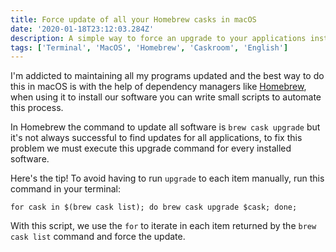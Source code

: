 ```yaml
---
title: Force update of all your Homebrew casks in macOS
date: '2020-01-18T23:12:03.284Z'
description: A simple way to force an upgrade to your applications installed via Homebrew.
tags: ['Terminal', 'MacOS', 'Homebrew', 'Caskroom', 'English']
---
```

I'm addicted to maintaining all my programs updated and the best way to do this in macOS is with the help of dependency managers like [Homebrew](https://brew.sh/index_pt-br), when using it to install our software you can write small scripts to automate this process.

In Homebrew the command to update all software is `brew cask upgrade` but it's not always successful to find updates for all applications, to fix this problem we must execute this upgrade command for every installed software.

Here's the tip! To avoid having to run `upgrade` to each item manually, run this command in your terminal:

```shell
for cask in $(brew cask list); do brew cask upgrade $cask; done;
```

With this script, we use the `for` to iterate in each item returned by the `brew cask list` command and force the update.
